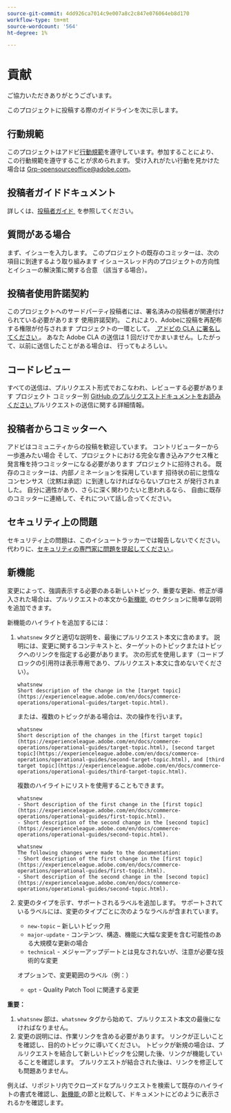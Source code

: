 ```yaml
---
source-git-commit: 4dd926ca7014c9e007a8c2c847e076064eb8d170
workflow-type: tm+mt
source-wordcount: '564'
ht-degree: 1%

---
```

# 貢献

ご協力いただきありがとうございます。

このプロジェクトに投稿する際のガイドラインを次に示します。

## 行動規範

このプロジェクトはアドビ[行動規範](code-of-conduct.md)を遵守しています。参加することにより、
この行動規範を遵守することが求められます。 受け入れがたい行動を見かけた場合は
[Grp-opensourceoffice@adobe.com](mailto:Grp-opensourceoffice@adobe.com)。

## 投稿者ガイドドキュメント

詳しくは、[&#x200B; 投稿者ガイド &#x200B;](https://experienceleague.adobe.com/ja/docs/contributor/contributor-guide/introduction) を参照してください。

## 質問がある場合

まず、イシューを入力します。 このプロジェクトの既存のコミッターは、次の項目に到達するよう取り組みます
イシュースレッド内のプロジェクトの方向性とイシューの解決策に関する合意
（該当する場合）。

## 投稿者使用許諾契約

このプロジェクトへのサードパーティ投稿者には、署名済みの投稿者が関連付けられている必要があります
使用許諾契約。 これにより、Adobeに投稿を再配布する権限が付与されます
プロジェクトの一環として。 [&#x200B; アドビの CLA に署名してください &#x200B;](https://opensource.adobe.com/cla.html)。 あなた
Adobe CLA の送信は 1 回だけでかまいません。したがって、以前に送信したことがある場合は、
行ってもよろしい。

## コードレビュー

すべての送信は、プルリクエスト形式でおこなわれ、レビューする必要があります
プロジェクト コミッター別 [GitHub のプルリクエストドキュメントをお読みください &#x200B;](https://docs.github.com/en/pull-requests/collaborating-with-pull-requests/proposing-changes-to-your-work-with-pull-requests/about-pull-requests)
プルリクエストの送信に関する詳細情報。

<!--
Lastly, please follow the [pull request template](PULL_REQUEST_TEMPLATE.md) when
submitting a pull request!
-->

## 投稿者からコミッターへ

アドビはコミュニティからの投稿を歓迎しています。 コントリビューターから一歩進みたい場合
そして、プロジェクトにおける完全な書き込みアクセス権と発言権を持つコミッターになる必要があります
プロジェクトに招待される。 既存のコミッターは、内部ノミネーションを採用しています
招待状の前に怠惰なコンセンサス（沈黙は承認）に到達しなければならないプロセス
が発行されました。 自分に適性があり、さらに深く関わりたいと思われるなら、
自由に既存のコミッターに連絡して、それについて話し合ってください。

## セキュリティ上の問題

セキュリティ上の問題は、このイシュートラッカーでは報告しないでください。 代わりに、[&#x200B; セキュリティの専門家に問題を提起してください &#x200B;](https://helpx.adobe.com/jp/security/alertus.html)。

## 新機能

変更によって、強調表示する必要のある新しいトピック、重要な更新、修正が導入された場合は、プルリクエストの本文から [&#x200B; 新機能 &#x200B;](https://experienceleague.adobe.com/ja/docs/commerce-operations/operational-guides/home#whats-new) のセクションに簡単な説明を追加できます。

新機能のハイライトを追加するには：

1. `whatsnew` タグと適切な説明を、最後にプルリクエスト本文に含めます。 説明には、変更に関するコンテキストと、ターゲットのトピックまたはトピックへのリンクを指定する必要があります。 次の形式を使用します（コードブロックの引用符は表示専用であり、プルリクエスト本文に含めないでください）。

   ```text
   whatsnew
   Short description of the change in the [target topic](https://experienceleague.adobe.com/en/docs/commerce-operations/operational-guides/target-topic.html).
   ```

   または、複数のトピックがある場合は、次の操作を行います。

   ```text
   whatsnew
   Short description of the changes in the [first target topic](https://experienceleague.adobe.com/en/docs/commerce-operations/operational-guides/target-topic.html), [second target topic](https://experienceleague.adobe.com/en/docs/commerce-operations/operational-guides/second-target-topic.html), and [third target topic](https://experienceleague.adobe.com/en/docs/commerce-operations/operational-guides/third-target-topic.html).
   ```

   複数のハイライトにリストを使用することもできます。

   ```text
   whatsnew
   - Short description of the first change in the [first topic](https://experienceleague.adobe.com/en/docs/commerce-operations/operational-guides/first-topic.html).
   - Short description of the second change in the [second topic](https://experienceleague.adobe.com/en/docs/commerce-operations/operational-guides/second-topic.html).
   ```

   ```text
   whatsnew
   The following changes were made to the documentation:
   - Short description of the first change in the [first topic](https://experienceleague.adobe.com/en/docs/commerce-operations/operational-guides/first-topic.html).
   - Short description of the second change in the [second topic](https://experienceleague.adobe.com/en/docs/commerce-operations/operational-guides/second-topic.html).
   ```

1. 変更のタイプを示す、サポートされるラベルを追加します。 サポートされているラベルには、変更のタイプごとに次のようなラベルが含まれています。

   - `new-topic` – 新しいトピック用
   - `major-update` - コンテンツ、構造、機能に大幅な変更を含む可能性のある大規模な更新の場合
   - `technical` - メジャーアップデートとは見なされないが、注意が必要な技術的な変更

   オプションで、変更範囲のラベル（例：）

   - `qpt` - Quality Patch Tool に関連する変更

**重要：**

1. `whatsnew` 部は、`whatsnew` タグから始めて、プルリクエスト本文の最後になければなりません。
1. 変更の説明には、作業リンクを含める必要があります。 リンクが正しいことを確認し、目的のトピックに導いてください。 トピックが新規の場合は、プルリクエストを結合して新しいトピックを公開した後、リンクが機能していることを確認します。 プルリクエストが結合された後は、リンクを修正しても問題ありません。

例えば、リポジトリ内でクローズドなプルリクエストを検索して既存のハイライトの書式を確認し、[&#x200B; 新機能 &#x200B;](https://experienceleague.adobe.com/ja/docs/commerce-operations/operational-guides/home#whats-new) の節と比較して、ドキュメントにどのように表示されるかを確認します。
